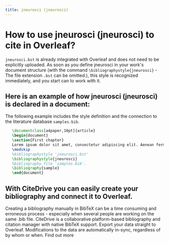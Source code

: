 ```yaml
---
title: jneurosci (jneurosci)
---
```


# How to use jneurosci (jneurosci) to cite in Overleaf? 
`jneurosci.bst` is already integrated with Overleaf and does not need to be explicitly uploaded. As soon as you define jneurosci in your work's document structure (with the command `\bibliographystyle{jneurosci}` - The file extension `.bst` can be omitted.), this style is recognized immediately, and you start can to work with it.

## Here is an example of how jneurosci (jneurosci) is declared in a document:
The following example includes the style definition and the connection to the literature database `samples.bib`.
```tex
   \documentclass[a4paper,10pt]{article}
   \begin{document}
   \section{First chapter}
   Lorem ipsum dolor sit amet, consectetur adipiscing elit. Aenean fermentum justo massa, ut maximus mauris sodales et. Aenean vel elit a erat rhoncus pharetra.
   \medskip
   %bibliographystyle 'jneurosci.bst'
   \bibliographystyle{jneurosci}
   %bibliography file 'samples.bib'.
   \bibliography{sample}
   \end{document}
```

## With CiteDrive you can easily create your bibliography and connect it to Overleaf. 
Creating a bibliography manually in BibTeX can be a time consuming and erroneous process - especially when several people are working on the same .bib file. CiteDrive is a collaborative platform-based bibliography and citation manager with native BibTeX support. Export your data straight to Overleaf. Modifications to the data are automatically in-sync, regardless of by whom or when. Find out more